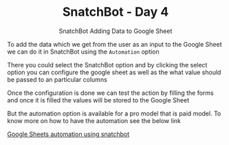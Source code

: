 <div align="center">
  <h1>SnatchBot - Day 4</h1>
  <p>SnatchBot Adding Data to Google Sheet</p>
</div>

To add the data which we get from the user as an input to the Google Sheet we can do it in SnatchBot using the `Automation` option

There you could select the SnatchBot option and by clicking the select option you can configure the google sheet as well as the what value should be passed to an particular columns

Once the configuration is done we can test the action by filling the forms and once it is filled the values will be stored to the Google Sheet

But the automation option is available for a pro model that is paid model. To know more on how to have the automation see the below link

[Google Sheets automation using snatchbot](https://www.youtube.com/watch?v=z_BcvqVXst4)


